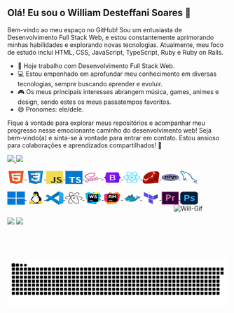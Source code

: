 ## Olá! Eu sou o William Desteffani Soares 👋

Bem-vindo ao meu espaço no GitHub! Sou um entusiasta de Desenvolvimento Full Stack Web, e estou constantemente aprimorando minhas habilidades e explorando novas tecnologias. Atualmente, meu foco de estudo inclui HTML, CSS, JavaScript, TypeScript, Ruby e Ruby on Rails.

- 💼 Hoje trabalho com Desenvolvimento Full Stack Web.
- 💻 Estou empenhado em aprofundar meu conhecimento em diversas tecnologias, sempre buscando aprender e evoluir.
- 🎮 Os meus principais interesses abrangem música, games, animes e design, sendo estes os meus passatempos favoritos.
- 😄 Pronomes: ele/dele.

Fique à vontade para explorar meus repositórios e acompanhar meu progresso nesse emocionante caminho do desenvolvimento web! Seja bem-vindo(a) e sinta-se à vontade para entrar em contato. Estou ansioso para colaborações e aprendizados compartilhados! 🚀

<div>
  <a href="https://github.com/williamdevsoares">
  <img height="180em" src="https://github-readme-stats.vercel.app/api?username=williamdevsoares&theme=tokyonight&show_icons=true"/>
  <img height="180em" src="https://github-readme-stats.vercel.app/api/top-langs/?username=williamdevsoares&layout=compact&langs_count=7&theme=tokyonight"/>
</div>
<div style="display: inline_block"><br>
  <img align="center" alt="Will-HTML" height="30" width="40" src="https://github.com/devicons/devicon/blob/master/icons/html5/html5-original.svg">
  <img align="center" alt="Will-CSS" height="30" width="40" src="https://github.com/devicons/devicon/blob/master/icons/css3/css3-original.svg">
  <img align="center" alt="Will-Js" height="30" width="40" src="https://github.com/devicons/devicon/blob/master/icons/javascript/javascript-original.svg">
  <img align="center" alt="Will-Ts" height="30" width="40" src="https://github.com/devicons/devicon/blob/master/icons/typescript/typescript-original.svg">
  <img align="center" alt="Will-SASS" height="30" width="40" src="https://github.com/devicons/devicon/blob/master/icons/sass/sass-original.svg">
  <img align="center" alt="Will-Bootstrap" height="30" width="40" src="https://github.com/devicons/devicon/blob/master/icons/bootstrap/bootstrap-original.svg">
  <img align="center" alt="Will-React" height="30" width="40" src="https://github.com/devicons/devicon/blob/master/icons/react/react-original.svg">
  <img align="center" alt="Will-Ruby" height="30" width="40" src="https://github.com/devicons/devicon/blob/master/icons/ruby/ruby-original.svg">
  <img align="center" alt="Will-PHP" height="30" width="40" src="https://github.com/devicons/devicon/blob/master/icons/php/php-original.svg">
  <img align="center" alt="Will-MySQL" height="30" width="40" src="https://github.com/devicons/devicon/blob/master/icons/mysql/mysql-original.svg">
  <br><br>
  <img align="center" alt="Will-Windows" height="30" width="40" src="https://github.com/devicons/devicon/blob/master/icons/windows11/windows11-original.svg">
  <img align="center" alt="Will-Linux" height="30" width="40" src="https://github.com/devicons/devicon/blob/master/icons/linux/linux-original.svg">
  <img align="center" alt="Will-VSCode" height="30" width="40" src="https://github.com/devicons/devicon/blob/master/icons/vscode/vscode-original.svg">
  <img align="center" alt="Will-Atom" height="30" width="40" src="https://github.com/devicons/devicon/blob/master/icons/atom/atom-original.svg">
  <img align="center" alt="Will-WebStorm" height="30" width="40" src="https://github.com/devicons/devicon/blob/master/icons/webstorm/webstorm-original.svg">
  <img align="center" alt="Will-RubyMine" height="30" width="40" src="https://github.com/devicons/devicon/blob/master/icons/rubymine/rubymine-original.svg">
  <img align="center" alt="Will-Docker" height="30" width="40" src="https://github.com/devicons/devicon/blob/master/icons/docker/docker-original.svg">
  <img align="center" alt="Will-Terraform" height="30" width="40" src="https://github.com/devicons/devicon/blob/master/icons/terraform/terraform-original.svg">
  <img align="center" alt="Will-Premiere" height="30" width="40" src="https://github.com/devicons/devicon/blob/master/icons/premierepro/premierepro-original.svg">
  <img align="center" alt="Will-Photoshop" height="30" width="40" src="https://github.com/devicons/devicon/blob/master/icons/photoshop/photoshop-original.svg">
  <img align="right" alt="Will-Gif" height="124" width="124" src="https://imgur.com/tYHWUIh.gif">
</div>

##

<div>
  <a href = "mailto:williamds.uchiha@gmail.com"><img src="https://img.shields.io/badge/-Gmail-%23333?style=for-the-badge&logo=gmail&logoColor=white" target="_blank"></a>
  <a href="https://br.linkedin.com/in/william-desteffani-soares" target="_blank"><img src="https://img.shields.io/badge/-LinkedIn-%230077B5?style=for-the-badge&logo=linkedin&logoColor=white" target="_blank"></a>

  <picture>
    <source
      media="(prefers-color-scheme: dark)"
      srcset="https://github.com/williamdevsoares/williamdevsoares/blob/output/github-contribution-grid-snake-dark.svg"
    />
    <source
      media="(prefers-color-scheme: light)"
      srcset="https://github.com/williamdevsoares/williamdevsoares/blob/output/github-contribution-grid-snake.svg"
    />
    <img
      alt="github contribution grid snake animation"
      src="https://github.com/williamdevsoares/williamdevsoares/blob/output/github-contribution-grid-snake.svg"
    />
  </picture>

</div>
